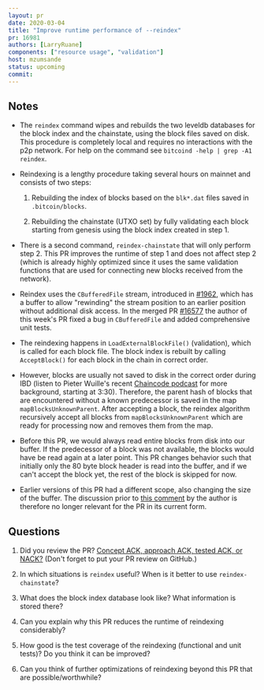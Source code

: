 ```yaml
---
layout: pr
date: 2020-03-04
title: "Improve runtime performance of --reindex"
pr: 16981
authors: [LarryRuane]
components: ["resource usage", "validation"]
host: mzumsande
status: upcoming
commit:
---
```


## Notes

- The `reindex` command wipes and rebuilds the two leveldb databases for the block index and the chainstate, using the block files saved on disk. This procedure is completely local and requires no interactions with the p2p network. For help on the command see `bitcoind -help | grep -A1 reindex`.

- Reindexing is a lengthy procedure taking several hours on mainnet and consists of two steps:

    1. Rebuilding the index of blocks based on the `blk*.dat` files saved in `.bitcoin/blocks`.

    2. Rebuilding the chainstate (UTXO set) by fully validating each block starting from genesis using the block index created in step 1.

- There is a second command, `reindex-chainstate` that will only perform step 2. This PR improves the runtime of step 1 and does not affect step 2 (which is already highly optimized since it uses the same validation functions that are used for connecting new blocks received from the network).

- Reindex uses the `CBufferedFile` stream, introduced in [#1962](https://github.com/bitcoin/bitcoin/pull/1962), which has a buffer to allow "rewinding" the stream position to an earlier position without additional disk access. In the merged PR [#16577](https://github.com/bitcoin/bitcoin/pull/16577) the author of this week's PR fixed a bug in  `CBufferedFile` and added comprehensive unit tests.
- The reindexing happens in `LoadExternalBlockFile()` (validation), which is called for each block file. The block index is rebuilt by calling `AcceptBlock()` for each block in the chain in correct order.
- However, blocks are usually not saved to disk in the correct order during IBD (listen to Pieter Wuille's recent [Chaincode podcast](https://podcast.chaincode.com/2020/01/27/pieter-wuille-1.html) for more background, starting at 3:30). Therefore, the parent hash of blocks that are encountered without a known predecessor is saved in the map `mapBlocksUnknownParent`. After accepting a block, the reindex algorithm recursively accept all blocks from `mapBlocksUnknownParent` which are ready for processing now and removes them from the map.
- Before this PR, we would always read entire blocks from disk into our buffer. If the predecessor of a block was not available, the blocks would have be read again at a later point. This PR changes behavior such that initially only the 80 byte block header is read into the buffer, and if we can't accept the block yet, the rest of the block is skipped for now.
- Earlier versions of this PR had a different scope, also changing the size of the buffer. The discussion prior to [this comment](https://github.com/bitcoin/bitcoin/pull/16981#issuecomment-589791783) by the author is therefore no longer relevant for the PR in its current form.


## Questions

1. Did you review the PR? [Concept ACK, approach ACK, tested ACK, or
NACK?](https://github.com/bitcoin/bitcoin/blob/master/CONTRIBUTING.md#peer-review)
(Don't forget to put your PR review on GitHub.)

2. In which situations is `reindex` useful? When is it better to use `reindex-chainstate`?

3. What does the block index database look like? What information is stored there?

4. Can you explain why this PR reduces the runtime of reindexing considerably?

5. How good is the test coverage of the reindexing (functional and unit tests)? Do you think it can be improved?

6. Can you think of further optimizations of reindexing beyond this PR that are possible/worthwhile?

<!-- TODO: uncomment and add meeting log
## Meeting Log
```
```
--->
